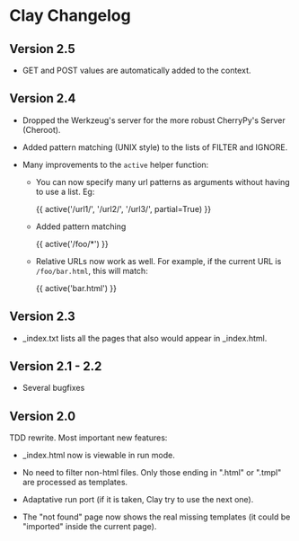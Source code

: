 # Clay Changelog

## Version 2.5

- GET and POST values are automatically added to the context.

## Version 2.4

- Dropped the Werkzeug's server for the more robust CherryPy's Server (Cheroot).

- Added pattern matching (UNIX style) to the lists of FILTER and IGNORE.

- Many improvements to the `active` helper function:

    * You can now specify many url patterns as arguments without having to
      use a list. Eg:

        {{ active('/url1/', '/url2/', '/url3/', partial=True) }}

    * Added pattern matching

        {{ active('/foo/*') }}

    * Relative URLs now work as well. For example, if the current URL is
      `/foo/bar.html`, this will match:

        {{ active('bar.html') }}


## Version 2.3

- _index.txt lists all the pages that also would appear in _index.html.


## Version 2.1 - 2.2

- Several bugfixes


## Version 2.0

TDD rewrite. Most important new features:

- _index.html now is viewable in run mode.

- No need to filter non-html files. Only those ending in ".html" or ".tmpl" are processed as templates.

- Adaptative run port (if it is taken, Clay try to use the next one).

- The "not found" page now shows the real missing templates (it could be "imported" inside the current page).

